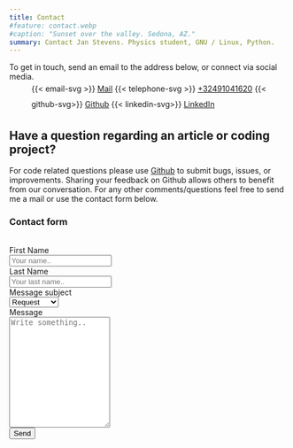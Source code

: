 ```yaml
---
title: Contact
#feature: contact.webp
#caption: "Sunset over the valley. Sedona, AZ."
summary: Contact Jan Stevens. Physics student, GNU / Linux, Python.
---
```


To get in touch, send an email to the address below, or connect via social media.
<span style="display: inline-block; margin-left: 40px; line-height: 200%;">
{{< email-svg >}} [Mail](mailto:stevens.jan.adriaan@gmail.com)
{{< telephone-svg >}} <a href="url">+32491041620</a>
{{< github-svg>}} [Github](https://github.com/biogen98)
{{< linkedin-svg>}} [LinkedIn](https://www.linkedin.com/in/jan-adriaan-stevens/)
</span>

## Have a question regarding an article or coding project?

For code related questions please use [Github](https://github.com/biogen98) to submit bugs, issues, or improvements. Sharing your feedback on Github allows others to benefit from our conversation.
For any other comments/questions feel free to send me a mail or use the contact form below.
### Contact form

<br>
<form class="form" name="contact" method="POST" action="/contact" data-netlify="true">
  <div class="row">
    <div class="col-25">
      <label for="fname">First Name</label>
    </div>
    <div class="col-75">
      <input type="text" id="fname" name="firstname" placeholder="Your name..">
    </div>
  </div>
  <div class="row">
    <div class="col-25">
      <label for="lname">Last Name</label>
    </div>
    <div class="col-75">
      <input type="text" id="lname" name="lastname" placeholder="Your last name..">
    </div>
  </div>
  <div class="row">
    <div class="col-25">
      <label for="Message subject">Message subject</label>
    </div>
    <div class="col-75">
      <select id="Subject" name="Subject">
        <option value="Request">Request</option>
        <option value="Proposal">Proposal</option>
        <option value="Suggestion">Suggestion</option>
        <option value="Other">Other</option>
      </select>
    </div>
  </div>
  <div class="row">
    <div class="col-25">
      <label for="subject">Message</label>
    </div>
    <div class="col-75">
      <textarea id="Message" name="Message" placeholder="Write something.." style="height:200px"></textarea>
    </div>
  </div>
  <div class="row">
    <button type="submit">Send</button>
  </div>
</form>
